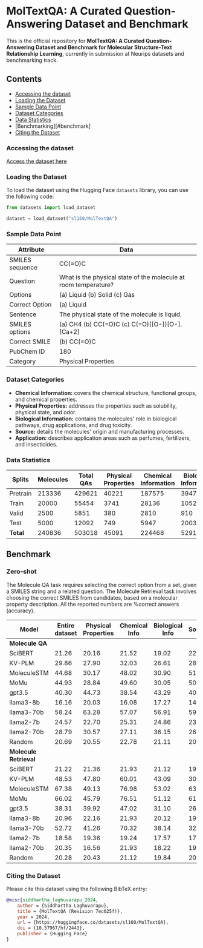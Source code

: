 # MolTextQA: A Curated Question-Answering Dataset and Benchmark
This is the official repository for **MolTextQA: A Curated Question-Answering Dataset and Benchmark for Molecular Structure-Text Relationship Learning**, currently in submission at Neurips datasets and benchmarking track.

## Contents
- [Accessing the dataset](#dataset-link)
- [Loading the Dataset](#loading-the-dataset)
- [Sample Data Point](#sample-data-point)
- [Dataset Categories](#dataset-categories)
- [Data Statistics](#data-statistics)
- [Benchmarking][#benchmark]
- [Citing the Dataset](#citing-the-dataset)

### Accessing the dataset
[Access the dataset here](https://huggingface.co/datasets/sl160/MolTextQA)

### Loading the Dataset
To load the dataset using the Hugging Face `datasets` library, you can use the following code:

```python
from datasets import load_dataset

dataset = load_dataset("sl160/MolTextQA")
```

### Sample Data Point
| Attribute     | Data                                                              |
|---------------|-------------------------------------------------------------------|
| SMILES sequence | CC(=O)C                                                           |
| Question      | What is the physical state of the molecule at room temperature?   |
| Options       | (a) Liquid (b) Solid (c) Gas                                      |
| Correct Option | (a) Liquid                                                        |
| Sentence      | The physical state of the molecule is liquid.                     |
| SMILES options | (a) CH4 (b) CC(=O)C (c) C(=O)([O-])[O-].[Ca+2]                    |
| Correct SMILE | (b) CC(=O)C                                                       |
| PubChem ID    | 180                                                               |
| Category      | Physical Properties                                               |

### Dataset Categories
- **Chemical Information:** covers the chemical structure, functional groups, and chemical properties.
- **Physical Properties:** addresses the properties such as solubility, physical state, and odor.
- **Biological Information:** contains the molecules' role in biological pathways, drug applications, and drug toxicity.
- **Source:** details the molecules' origin and manufacturing processes.
- **Application:** describes application areas such as perfumes, fertilizers, and insecticides.

### Data Statistics
| Splits    | Molecules | Total QAs | Physical Properties | Chemical Information | Biological Information | Source | Application |
|-----------|-----------|-----------|---------------------|----------------------|------------------------|--------|-------------|
| Pretrain  | 213336    | 429621    | 40221               | 187575               | 39473                  | 148867 | 13466       |
| Train     | 20000     | 55454     | 3741                | 28136                | 10528                  | 12124  | 925         |
| Valid     | 2500      | 5851      | 380                 | 2810                 | 910                    | 1659   | 92          |
| Test      | 5000      | 12092     | 749                 | 5947                 | 2003                   | 3206   | 187         |
| **Total** | 240836    | 503018    | 45091               | 224468               | 52914                  | 165856 | 14670       |


## Benchmark

### Zero-shot
The Molecule QA task requires selecting the correct option from a set, given a SMILES string and a related question. The Molecule Retrieval task involves choosing the correct SMILES from candidates, based on a molecular property description. All the reported numbers are %correct answers (accuracy). 

| Model        | Entire dataset | Physical Properties | Chemical Info | Biological Info | Sources | Uses   |
|--------------|----------------|---------------------|---------------|-----------------|---------|--------|
| **Molecule QA**     |                |                     |               |                 |         |        |
| SciBERT      | 21.26          | 20.16               | 21.52         | 19.02           | 22.36   | 22.46  |
| KV-PLM       | 29.86          | 27.90               | 32.03         | 26.61           | 28.51   | 26.74  |
| MoleculeSTM  | 44.68          | 30.17               | 48.02         | 30.90           | 51.28   | 31.02  |
| MoMu         | 44.93          | 28.84               | 49.60         | 30.05           | 50.31   | 27.81  |
| gpt3.5       | 40.30          | 44.73               | 38.54         | 43.29           | 40.24   | 47.59  |
| llama3-8b    | 16.16          | 20.03               | 16.08         | 17.27           | 14.07   | 27.27  |
| llama3-70b   | 58.24          | 63.28               | 57.07         | 56.91           | 59.58   | 66.31  |
| llama2-7b    | 24.57          | 22.70               | 25.31         | 24.86           | 23.46   | 24.60  |
| llama2-70b   | 28.79          | 30.57               | 27.11         | 36.15           | 26.39   | 37.43  |
| Random       | 20.69          | 20.55               | 22.78         | 21.11           | 20.18   | 19.49  |
| **Molecule Retrieval** |                |                     |               |                 |         |        |
| SciBERT      | 21.22          | 21.36               | 21.93         | 21.12           | 19.84   | 22.99  |
| KV-PLM       | 48.53          | 47.80               | 60.01         | 43.09           | 30.47   | 54.01  |
| MoleculeSTM  | 67.38          | 49.13               | 76.98         | 53.02           | 63.57   | 54.55  |
| MoMu         | 66.02          | 45.79               | 76.51         | 51.12           | 61.51   | 50.27  |
| gpt3.5       | 38.31          | 39.92               | 47.02         | 31.10           | 26.36   | 36.90  |
| llama3-8b    | 20.96          | 22.16               | 21.93         | 20.12           | 19.68   | 16.04  |
| llama3-70b   | 52.72          | 41.26               | 70.32         | 38.14           | 32.63   | 39.57  |
| llama2-7b    | 18.58          | 19.36               | 19.24         | 17.57           | 17.97   | 16.04  |
| llama2-70b   | 20.35          | 16.56               | 21.93         | 18.22           | 19.93   | 15.51  |
| Random       | 20.28          | 20.43               | 21.12         | 19.84           | 20.58   | 19.17  |



### Citing the Dataset
Please cite this dataset using the following BibTeX entry:

```bibtex
@misc{siddhartha_laghuvarapu_2024,
	author = {Siddhartha Laghuvarapu},
	title = {MolTextQA (Revision 7ec025f)},
	year = 2024,
	url = {https://huggingface.co/datasets/sl160/MolTextQA},
	doi = {10.57967/hf/2443},
	publisher = {Hugging Face}
}
